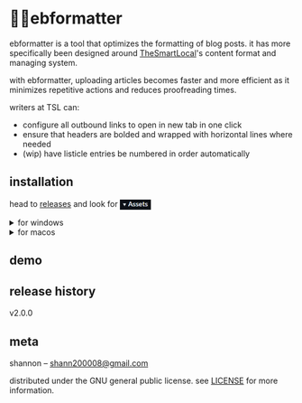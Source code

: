 # 🐓🍜ebformatter
ebformatter is a tool that optimizes the formatting of blog posts. it has more specifically been designed around [TheSmartLocal](https://thesmartlocal.com/)'s content format and managing system. 

with ebformatter, uploading articles becomes faster and more efficient as it minimizes repetitive actions and reduces proofreading times. 

writers at TSL can:
- configure all outbound links to open in new tab in one click
- ensure that headers are bolded and wrapped with horizontal lines where needed
- (wip) have listicle entries be numbered in order automatically
 
## installation
head to [releases](https://github.com/westshellos/ebformatter/releases) and look for <img align="center" src="image.png" alt="screenshot of assets header on github" width="55" height="auto"> 

<details>

<summary>for windows</summary>

### You can add a header

You can add text within a collapsed section. 

You can add an image or a code block, too.

```ruby
   puts "Hello World"
```

</details>

<details>

<summary>for macos</summary>

### You can add a header

You can add text within a collapsed section. 

You can add an image or a code block, too.

```ruby
   puts "Hello World"
```

</details>


## demo

## release history
v2.0.0

## meta
shannon – shann200008@gmail.com

distributed under the GNU general public license. see [LICENSE](https://github.com/westshellos/ebformatter/blob/main/LICENSE) for more information.